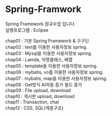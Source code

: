 # Spring-Framwork
Spring Framework 정규수업 입니다.   
실행프로그램 : Eclipse   
   
chap01 : 기본 Spring Framework & 구구단.   
chap02 : text를 이용한 사용자정보 spring.   
chap03 : Mysql을 이용한 사용자정보 spring.   
chap04 : Lamda, 익명클래스, 배열   
chap05 : template을 이용한 사용자정보 spring.   
chap06 : mybatis, vo를 이용한 사용자정보 spring.   
chap07 : mybatis, map을 이용한 사용자정보 spring.   
chap08 : Get방식 AI자동 증가 필드 증가   
chap09 : File upload, download   
chap10 : 게시판 upload, download   
chap11 : Transaction, chat   
chap12 : CSS, SQL(계층구조)

